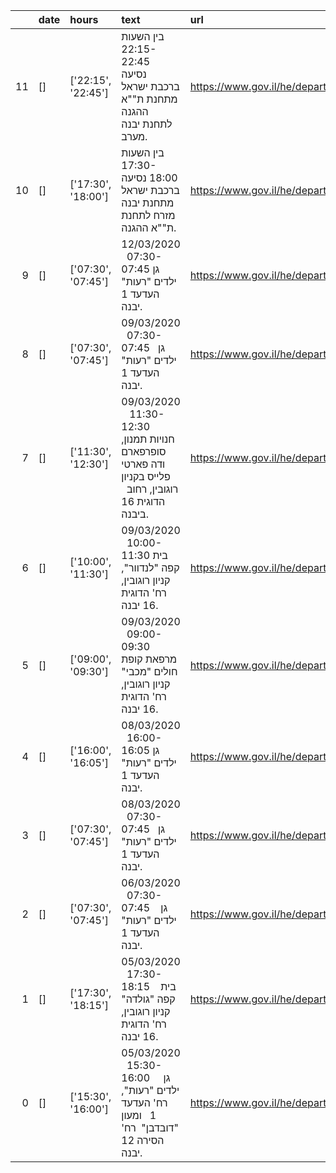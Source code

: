 |    | date   | hours              | text                                                                                                         | url                                                                                                               |   patient |
|---:|:-------|:-------------------|:-------------------------------------------------------------------------------------------------------------|:------------------------------------------------------------------------------------------------------------------|----------:|
| 11 | []     | ['22:15', '22:45'] | בין השעות 22:15-22:45  נסיעה ברכבת ישראל מתחנת ת""א ההגנה לתחנת יבנה מערב.                                   | <a href=https://www.gov.il/he/departments/news/21032020_02>https://www.gov.il/he/departments/news/21032020_02</a> |       612 |
| 10 | []     | ['17:30', '18:00'] | בין השעות 17:30-18:00 נסיעה ברכבת ישראל מתחנת יבנה מזרח לתחנת ת""א ההגנה.                                    | <a href=https://www.gov.il/he/departments/news/21032020_02>https://www.gov.il/he/departments/news/21032020_02</a> |       612 |
|  9 | []     | ['07:30', '07:45'] | 12/03/2020   07:30-07:45 גן ילדים "רעות" העדעד 1 יבנה.                                                       | <a href=https://www.gov.il/he/departments/news/20032020_01>https://www.gov.il/he/departments/news/20032020_01</a> |       405 |
|  8 | []     | ['07:30', '07:45'] | 09/03/2020   07:30-07:45   גן ילדים "רעות" העדעד 1 יבנה.                                                     | <a href=https://www.gov.il/he/departments/news/20032020_01>https://www.gov.il/he/departments/news/20032020_01</a> |       405 |
|  7 | []     | ['11:30', '12:30'] | 09/03/2020    11:30-12:30   חנויות תמנון, סופרפארם ודה פארטי פלייס בקניון רוגובין, רחוב     הדוגית 16 ביבנה. | <a href=https://www.gov.il/he/departments/news/20032020_01>https://www.gov.il/he/departments/news/20032020_01</a> |       405 |
|  6 | []     | ['10:00', '11:30'] | 09/03/2020   10:00-11:30 בית קפה "לנדוור",   קניון רוגובין, רח' הדוגית 16 יבנה.                              | <a href=https://www.gov.il/he/departments/news/20032020_01>https://www.gov.il/he/departments/news/20032020_01</a> |       405 |
|  5 | []     | ['09:00', '09:30'] | 09/03/2020   09:00-09:30   מרפאת קופת חולים "מכבי" קניון רוגובין, רח' הדוגית 16 יבנה.                        | <a href=https://www.gov.il/he/departments/news/20032020_01>https://www.gov.il/he/departments/news/20032020_01</a> |       405 |
|  4 | []     | ['16:00', '16:05'] | 08/03/2020   16:00-16:05 גן ילדים "רעות" העדעד 1 יבנה.                                                       | <a href=https://www.gov.il/he/departments/news/20032020_01>https://www.gov.il/he/departments/news/20032020_01</a> |       405 |
|  3 | []     | ['07:30', '07:45'] | 08/03/2020   07:30-07:45   גן ילדים "רעות" העדעד 1 יבנה.                                                     | <a href=https://www.gov.il/he/departments/news/20032020_01>https://www.gov.il/he/departments/news/20032020_01</a> |       405 |
|  2 | []     | ['07:30', '07:45'] | 06/03/2020   07:30-07:45    גן ילדים "רעות" העדעד 1 יבנה.                                                    | <a href=https://www.gov.il/he/departments/news/20032020_01>https://www.gov.il/he/departments/news/20032020_01</a> |       405 |
|  1 | []     | ['17:30', '18:15'] | 05/03/2020   17:30-18:15    בית קפה "גולדה" קניון רוגובין, רח' הדוגית 16 יבנה.                               | <a href=https://www.gov.il/he/departments/news/20032020_01>https://www.gov.il/he/departments/news/20032020_01</a> |       405 |
|  0 | []     | ['15:30', '16:00'] | 05/03/2020   15:30-16:00     גן ילדים "רעות",   רח' העדעד 1   ומעון "דובדבן"  רח' הסירה 12 יבנה.             | <a href=https://www.gov.il/he/departments/news/20032020_01>https://www.gov.il/he/departments/news/20032020_01</a> |       405 |